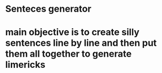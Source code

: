 # Senteces generator
# main objective is to create silly sentences line by line and then put them all together to generate limericks
